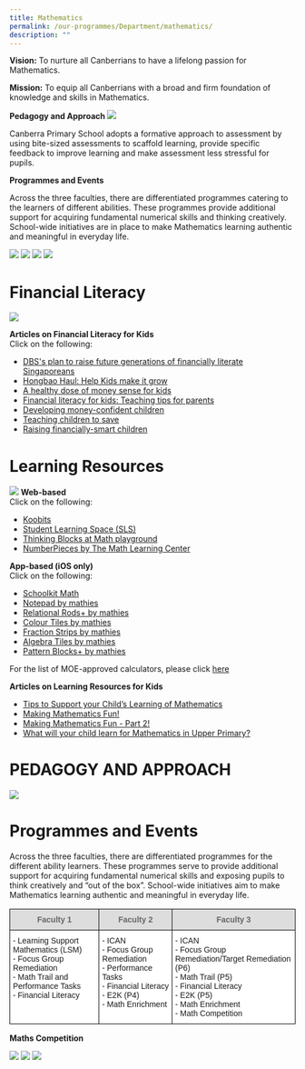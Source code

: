 ```yaml
---
title: Mathematics
permalink: /our-programmes/Department/mathematics/
description: ""
---
```

**Vision:** To nurture all Canberrians to have a lifelong passion for Mathematics.

**Mission:** To equip all Canberrians with a broad and firm foundation of knowledge and skills in Mathematics.

**Pedagogy and Approach**
![](/images/Pedagogy%20and%20Approach.png)

Canberra Primary School adopts a formative approach to assessment by using bite-sized assessments to scaffold learning, provide specific feedback to improve learning and make assessment less stressful for pupils. 

**Programmes and Events** 

Across the three faculties, there are differentiated programmes catering to the learners of different abilities. These programmes provide additional support for acquiring fundamental numerical skills and thinking creatively. School-wide initiatives are in place to make Mathematics learning authentic and meaningful in everyday life.

![](/images/fac%201%20to%20fac%203%20programs%20Maths.png)
![](/images/Math%20Dept%20Banner.png)
![](/images/Math%20Vision%20Banner.png)
![](/images/Math%20Mission%20Banner.png)

# Financial Literacy

![](/images/Fin%20Lit.jpg)

**Articles on Financial Literacy for Kids**<br>
Click on the following:
* [DBS's plan to raise future generations of financially literate Singaporeans](https://e27.co/inside-dbss-plan-to-raise-future-generations-of-financially-literate-singaporeans-20170105/)
* [Hongbao Haul: Help Kids make it grow](https://www.straitstimes.com/business/hongbao-haul-help-kids-make-it-grow)
* [A healthy dose of money sense for kids](https://www.straitstimes.com/singapore/education/a-healthy-dose-of-money-sense-for-kids)
* [Financial literacy for kids: Teaching tips for parents](https://www.straitstimes.com/singapore/financial-literacy-for-kids-teaching-tips-for-parents)
* [Developing money-confident children](https://www.todayonline.com/singapore/developing-money-confident-children)
* [Teaching children to save](https://www.todayonline.com/business/teaching-children-save)
* [Raising financially-smart children](https://www.todayonline.com/commentary/raising-financially-smart-children)


# Learning Resources
![](/images/Slide1-5.jpg)
**Web-based**<br>
Click on the following:
* [Koobits ](https://member.koobits.com/)
* [Student Learning Space (SLS)](https://vle.learning.moe.edu.sg/login)
* [Thinking Blocks at Math playground](https://www.mathplayground.com/thinkingblocks.html)
* [NumberPieces by The Math Learning Center](https://apps.mathlearningcenter.org/number-pieces/)

**App-based (iOS only)**<br>
Click on the following:
* [Schoolkit Math](https://apps.apple.com/sg/app/schoolkit-math/id775643572)
* [Notepad by mathies](https://apps.apple.com/ca/app/notepad-by-mathies/id969193096)
* [Relational Rods+ by mathies](https://apps.apple.com/ca/app/relational-rods-by-mathies/id960682555)
* [Colour Tiles by mathies](https://apps.apple.com/ca/app/colour-tiles-by-mathies/id1170196025)
* [Fraction Strips by mathies](https://apps.apple.com/ca/app/fraction-strips-by-mathies/id1233729371)
* [Algebra Tiles by mathies](https://apps.apple.com/ca/app/algebra-tiles-by-mathies/id1462906251)
* [Pattern Blocks+ by mathies](https://apps.apple.com/ca/app/pattern-blocks-by-mathies/id1451545067)

For the list of MOE-approved calculators, please click [here](https://www.seab.gov.sg/home/examinations/approved-calculators)

**Articles on Learning Resources for Kids**
* [Tips to Support your Child’s Learning of Mathematics](https://www.schoolbag.edu.sg/story/tips-to-support-your-child-s-learning-of-mathematics)
* [Making Mathematics Fun!](https://www.schoolbag.edu.sg/story/making-mathematics-fun)
* [Making Mathematics Fun - Part 2!](https://www.schoolbag.edu.sg/story/making-mathematics-fun-part-two)
* [What will your child learn for Mathematics in Upper Primary?](https://www.schoolbag.edu.sg/story/what-will-your-child-learn-for-mathematics-in-upper-primary)

# PEDAGOGY AND APPROACH

![](/images/23mar16_Maths_Pedagogy%20and%20Approach.png)

# Programmes and Events

Across the three faculties, there are differentiated programmes for the different ability learners. These programmes serve to provide additional support for acquiring fundamental numerical skills and exposing pupils to think creatively and “out of the box”. School-wide initiatives aim to make Mathematics learning authentic and meaningful in everyday life.

<style type="text/css">
.tg  {border-collapse:collapse;border-spacing:0;}
.tg td{border-color:black;border-style:solid;border-width:1px;font-family:Arial, sans-serif;font-size:14px;
  overflow:hidden;padding:10px 5px;word-break:normal;}
.tg th{border-color:black;border-style:solid;border-width:1px;font-family:Arial, sans-serif;font-size:14px;
  font-weight:normal;overflow:hidden;padding:10px 5px;word-break:normal;}
.tg .tg-feqv{background-color:#DDD;color:#666;font-weight:bold;text-align:center;vertical-align:middle}
.tg .tg-ktyi{background-color:#FFF;text-align:left;vertical-align:top}
</style>
<table class="tg">
<thead>
  <tr>
    <th class="tg-feqv"><span style="color:#666;background-color:#DDD">Faculty 1</span></th>
    <th class="tg-feqv"><span style="color:#666;background-color:#DDD">Faculty 2</span></th>
    <th class="tg-feqv"><span style="color:#666;background-color:#DDD">Faculty 3</span></th>
  </tr>
</thead>
<tbody>
  <tr>
    <td class="tg-ktyi">- Learning Support Mathematics (LSM)<br>- Focus Group Remediation <br>- Math Trail and Performance Tasks<br>- Financial Literacy</td>
    <td class="tg-ktyi">- ICAN<br>- Focus Group Remediation<br>- Performance Tasks <br>- Financial Literacy <br>- E2K (P4)<br>- Math Enrichment<br></td>
    <td class="tg-ktyi">- ICAN <br>- Focus Group Remediation/Target Remediation (P6)<br>- Math Trail (P5)<br>- Financial Literacy <br>- E2K (P5)<br>- Math Enrichment <br>- Math Competition</td>
  </tr>
</tbody>
</table>

**Maths Competition**

![](/images/maths%20achievement.jpg)
![](/images/Maths%20Picture1.png)
![](/images/MATHS%202.png)